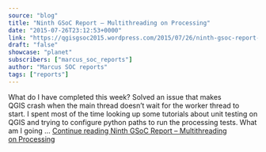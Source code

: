 ```yaml
---
source: "blog"
title: "Ninth GSoC Report – Multithreading on Processing"
date: "2015-07-26T23:12:53+0000"
link: "https://qgisgsoc2015.wordpress.com/2015/07/26/ninth-gsoc-report-multithreading-on-processing/"
draft: "false"
showcase: "planet"
subscribers: ["marcus_soc_reports"]
author: "Marcus SOC reports"
tags: ["reports"]
---
```


What do I have completed this week? Solved an issue that makes QGIS crash when the main thread doesn&#8217;t wait for the worker thread to start. I spent most of the time looking up some tutorials about unit testing on QGIS and trying to configure python paths to run the processing tests. What am I going &#8230; <a class="more-link" href="https://qgisgsoc2015.wordpress.com/2015/07/26/ninth-gsoc-report-multithreading-on-processing/">Continue reading <span class="screen-reader-text">Ninth GSoC Report &#8211; Multithreading on&#160;Processing</span></a>
